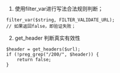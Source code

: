 1. 使用filter_var进行写法合法规则判断；

```
filter_var($string, FILTER_VALIDATE_URL);
// 如果返回false，即验证失败；
```

2. get_header 判断真实有效性

```
$header = get_headers($url);
if (!preg_grep("/200/", $header)) {
    return false;
}
```

